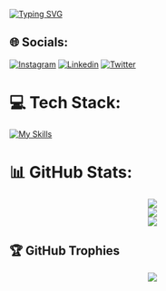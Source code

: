 
[![Typing SVG](https://readme-typing-svg.demolab.com?font=Fira+Code&pause=1000&width=435&lines=HI+I'm++HABERT;WEB+DEVELOPER;PROGRAMMER;Tech+enthusiast)](https://git.io/typing-svg)

## 🌐 Socials:
[![Instagram](https://skillicons.dev/icons?i=instagram)](https://instagram.com/habertkungu)
[![Linkedin](https://skillicons.dev/icons?i=linkedin)](https://www.linkedin.com/in/habert-kungu)
[![Twitter](https://skillicons.dev/icons?i=twitter)](https://www.linkedin.com/in/habert-kungu)


# 💻 Tech Stack:

[![My Skills](https://skillicons.dev/icons?i=html,css,tailwind,react,flutter,wordpress,nix,sqlite,javascript,typescript,java,python,arch,anaconda,django,bash,vim,vscode,git,;&perline=12)](https://skillicons.dev)


# 📊 GitHub Stats:
<p align="center">
  <img src="https://github-readme-stats.vercel.app/api?username=habert-kungu&theme=tokyonight&hide_border=true&include_all_commits=false&count_private=flase" /><br/>
  <img src="https://github-readme-streak-stats.herokuapp.com/?user=habert-kungu&theme=tokyonight&hide_border=true" /><br/>
  <img src="https://github-readme-stats.vercel.app/api/top-langs/?username=habert-kungu&theme=tokyonight&hide_border=true&include_all_commits=false&count_private=true&layout=compact" />
</p>


## 🏆 GitHub Trophies
<p align="center">
  <img src="https://github-profile-trophy.vercel.app/?username=habert-kungu&theme=tokyonight&no-frame=true&no-bg=true&margin-w=4" />
</p>






